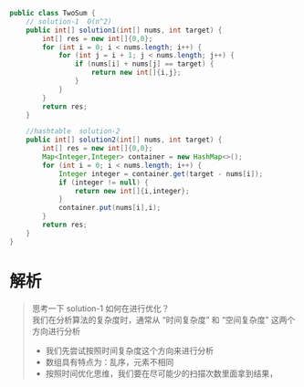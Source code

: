 ```java
public class TwoSum {
    // solution-1  O(n^2)
    public int[] solution1(int[] nums, int target) {
        int[] res = new int[]{0,0};
        for (int i = 0; i < nums.length; i++) {
            for (int j = i + 1; j < nums.length; j++) {
                if (nums[i] + nums[j] == target) {
                    return new int[]{i,j};
                }
            }
        }
        return res;
    }

    //hashtable  solution-2
    public int[] solution2(int[] nums, int target) {
        int[] res = new int[]{0,0};
        Map<Integer,Integer> container = new HashMap<>();
        for (int i = 0; i < nums.length; i++) {
            Integer integer = container.get(target - nums[i]);
            if (integer != null) {
                return new int[]{i,integer};
            }
            container.put(nums[i],i);
        }
        return res;
    }
}
```
# 解析
> 思考一下 solution-1 如何在进行优化？\
  我们在分析算法的复杂度时，通常从 “时间复杂度” 和 “空间复杂度” 这两个方向进行分析 
>- 我们先尝试按照时间复杂度这个方向来进行分析
>- 数组具有特点为：乱序，元素不相同
>- 按照时间优化思维，我们要在尽可能少的扫描次数里面拿到结果，
> 


